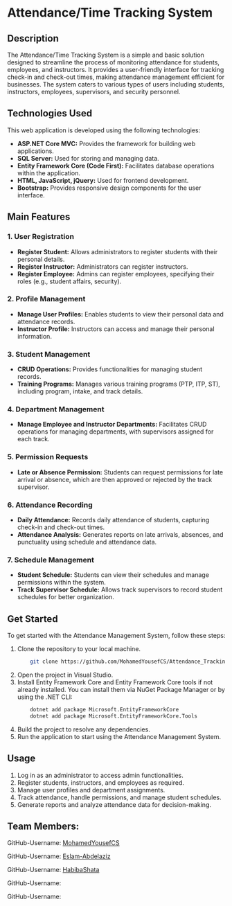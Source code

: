 # Attendance/Time Tracking System

## Description

The Attendance/Time Tracking System is a simple and basic solution designed to streamline the process of monitoring attendance for students, employees, and instructors. It provides a user-friendly interface for tracking check-in and check-out times, making attendance management efficient for businesses. The system caters to various types of users including students, instructors, employees, supervisors, and security personnel.

## Technologies Used

This web application is developed using the following technologies:
- **ASP.NET Core MVC:** Provides the framework for building web applications.
- **SQL Server:** Used for storing and managing data.
- **Entity Framework Core (Code First):** Facilitates database operations within the application.
- **HTML, JavaScript, jQuery:** Used for frontend development.
- **Bootstrap:** Provides responsive design components for the user interface.

## Main Features

### 1. User Registration
- **Register Student:** Allows administrators to register students with their personal details.
- **Register Instructor:** Administrators can register instructors.
- **Register Employee:** Admins can register employees, specifying their roles (e.g., student affairs, security).

### 2. Profile Management
- **Manage User Profiles:** Enables students to view their personal data and attendance records.
- **Instructor Profile:** Instructors can access and manage their personal information.

### 3. Student Management
- **CRUD Operations:** Provides functionalities for managing student records.
- **Training Programs:** Manages various training programs (PTP, ITP, ST), including program, intake, and track details.

### 4. Department Management
- **Manage Employee and Instructor Departments:** Facilitates CRUD operations for managing departments, with supervisors assigned for each track.

### 5. Permission Requests
- **Late or Absence Permission:** Students can request permissions for late arrival or absence, which are then approved or rejected by the track supervisor.

### 6. Attendance Recording
- **Daily Attendance:** Records daily attendance of students, capturing check-in and check-out times.
- **Attendance Analysis:** Generates reports on late arrivals, absences, and punctuality using schedule and attendance data.

### 7. Schedule Management
- **Student Schedule:** Students can view their schedules and manage permissions within the system.
- **Track Supervisor Schedule:** Allows track supervisors to record student schedules for better organization.

## Get Started

To get started with the Attendance Management System, follow these steps:

1. Clone the repository to your local machine.
    ```bash
        git clone https://github.com/MohamedYousefCS/Attendance_Tracking_System.git
    ```
2. Open the project in Visual Studio.
3. Install Entity Framework Core and Entity Framework Core tools if not already installed. You can install them via NuGet Package Manager or by using the .NET CLI:
    ```bash
        dotnet add package Microsoft.EntityFrameworkCore
        dotnet add package Microsoft.EntityFrameworkCore.Tools
    ```
4. Build the project to resolve any dependencies.
5. Run the application to start using the Attendance Management System.


## Usage

1. Log in as an administrator to access admin functionalities.
2. Register students, instructors, and employees as required.
3. Manage user profiles and department assignments.
4. Track attendance, handle permissions, and manage student schedules.
5. Generate reports and analyze attendance data for decision-making.

## Team Members:

GitHub-Username: [MohamedYousefCS](https://github.com/MohamedYousefCS)

GitHub-Username: [Eslam-Abdelaziz](https://github.com/Eslam-Abdelaziz)

GitHub-Username: [HabibaShata](https://github.com/HabibaShata)

GitHub-Username: []()

GitHub-Username: []()
